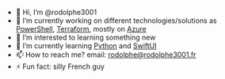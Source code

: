 - 👋 Hi, I’m @rodolphe3001
- 🔭 I’m currently working on different technologies/solutions as [PowerShell](https://github.com/PowerShell/PowerShell), [Terraform](https://www.terraform.io/), mostly on [Azure](https://azure.microsoft.com/en-us/)
- 👀 I’m interested to learning something new
- 🌱 I’m currently learning [Python](https://www.python.org/) and [SwiftUI](https://developer.apple.com/xcode/swiftui/)
- 📫 How to reach me?
      email: rodolphe@rodolphe3001.fr 
- ⚡ Fun fact: silly French guy

<!---
rodolphe3001/rodolphe3001 is a ✨ special ✨ repository because its `README.md` (this file) appears on your GitHub profile.
You can click the Preview link to take a look at your changes.
--->
